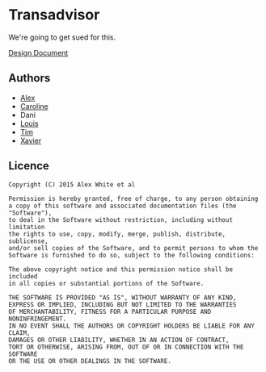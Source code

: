 # Transadvisor

We're going to get sued for this.

[Design Document](https://docs.google.com/document/d/1cMdHVjgeDRfpOBprpEvcb6KrfFjYQhB9HjbM5xPodYg/edit?usp=sharing)

## Authors

* [Alex](http://github.com/apocalexnow)
* [Caroline](https://github.com/carolineclark)
* Dani
* [Louis](http://github.com/lpil)
* [Tim](https://github.com/THJ113)
* [Xavier](https://github.com/THJ113)

## Licence

```
Copyright (C) 2015 Alex White et al

Permission is hereby granted, free of charge, to any person obtaining
a copy of this software and associated documentation files (the "Software"),
to deal in the Software without restriction, including without limitation
the rights to use, copy, modify, merge, publish, distribute, sublicense,
and/or sell copies of the Software, and to permit persons to whom the
Software is furnished to do so, subject to the following conditions:

The above copyright notice and this permission notice shall be included
in all copies or substantial portions of the Software.

THE SOFTWARE IS PROVIDED "AS IS", WITHOUT WARRANTY OF ANY KIND,
EXPRESS OR IMPLIED, INCLUDING BUT NOT LIMITED TO THE WARRANTIES
OF MERCHANTABILITY, FITNESS FOR A PARTICULAR PURPOSE AND NONINFRINGEMENT.
IN NO EVENT SHALL THE AUTHORS OR COPYRIGHT HOLDERS BE LIABLE FOR ANY CLAIM,
DAMAGES OR OTHER LIABILITY, WHETHER IN AN ACTION OF CONTRACT,
TORT OR OTHERWISE, ARISING FROM, OUT OF OR IN CONNECTION WITH THE SOFTWARE
OR THE USE OR OTHER DEALINGS IN THE SOFTWARE.

```
